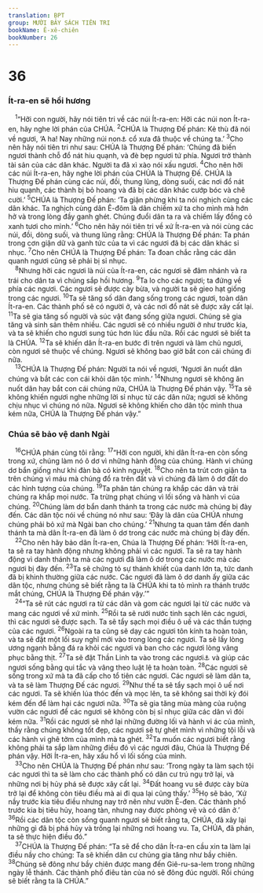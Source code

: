 ```yaml
---
translation: BPT
group: MƯỜI BẢY SÁCH TIÊN TRI
bookName: Ê-xê-chiên 
bookNumber: 26
---
```


<div class="title"><h1>36</h1><h3>Ít-ra-en sẽ hồi hương</h3></div>
<span class="verse exe_36_1"> <sup>1</sup>“Hỡi con người, hãy nói tiên tri về các núi Ít-ra-en: Hỡi các núi non Ít-ra-en, hãy nghe lời phán của CHÚA.</span>
<span class="verse exe_36_2"><sup>2</sup>CHÚA là Thượng Đế phán: Kẻ thù đã nói về ngươi, ‘A ha! Nay những núi non<a data-toggle="tooltip" data-placement="bottom" title="Nguyên văn, “các nơi cao,” thường là nói đến những nơi thờ phụng. Xem từ ngữ “đồi cao” hay “nơi cao” trong Bảng Giải Thích Từ Ngữ.">⚓</a> cổ xưa đã thuộc về chúng ta.’</span>
<span class="verse exe_36_3"><sup>3</sup>Cho nên hãy nói tiên tri như sau: CHÚA là Thượng Đế phán: ‘Chúng đã biến ngươi thành chỗ đổ nát hiu quạnh, và đè bẹp ngươi tứ phía. Ngươi trở thành tài sản của các dân khác. Người ta đã xì xào nói xấu ngươi.</span>
<span class="verse exe_36_4"><sup>4</sup>Cho nên hỡi các núi Ít-ra-en, hãy nghe lời phán của CHÚA là Thượng Đế. CHÚA là Thượng Đế phán cùng các núi, đồi, thung lũng, dòng suối, các nơi đổ nát hiu quạnh, các thành bị bỏ hoang và đã bị các dân khác cướp bóc và chê cười.’</span>
<span class="verse exe_36_5"><sup>5</sup>CHÚA là Thượng Đế phán: ‘Ta giận phừng khi ta nói nghịch cùng các dân khác. Ta nghịch cùng dân Ê-đôm là dân chiếm xứ ta cho mình mà hớn hở và trong lòng đầy ganh ghét. Chúng đuổi dân ta ra và chiếm lấy đồng cỏ xanh tươi cho mình.’</span>
<span class="verse exe_36_6"><sup>6</sup>Cho nên hãy nói tiên tri về xứ Ít-ra-en và nói cùng các núi, đồi, dòng suối, và thung lũng rằng: CHÚA là Thượng Đế phán: Ta phán trong cơn giận dữ và ganh tức của ta vì các ngươi đã bị các dân khác sỉ nhục.</span>
<span class="verse exe_36_7"><sup>7</sup>Cho nên CHÚA là Thượng Đế phán: Ta đoan chắc rằng các dân quanh ngươi cũng sẽ phải bị sỉ nhục.<br/></span>
<span class="verse exe_36_8"> <sup>8</sup>Nhưng hỡi các ngươi là núi của Ít-ra-en, các ngươi sẽ đâm nhánh và ra trái cho dân ta vì chúng sắp hồi hương.</span>
<span class="verse exe_36_9"><sup>9</sup>Ta lo cho các ngươi; ta đứng về phía các ngươi. Các ngươi sẽ được cày bừa, và người ta sẽ gieo hạt giống trong các ngươi.</span>
<span class="verse exe_36_10"><sup>10</sup>Ta sẽ tăng số dân đang sống trong các ngươi, toàn dân Ít-ra-en. Các thành phố sẽ có người ở, và các nơi đổ nát sẽ được xây cất lại.</span>
<span class="verse exe_36_11"><sup>11</sup>Ta sẽ gia tăng số người và súc vật đang sống giữa ngươi. Chúng sẽ gia tăng và sinh sản thêm nhiều. Các ngươi sẽ có nhiều người ở như trước kia, và ta sẽ khiến cho ngươi sung túc hơn lúc đầu nữa. Rồi các ngươi sẽ biết ta là CHÚA.</span>
<span class="verse exe_36_12"><sup>12</sup>Ta sẽ khiến dân Ít-ra-en bước đi trên ngươi và làm chủ ngươi, còn ngươi sẽ thuộc về chúng. Ngươi sẽ không bao giờ bắt con cái chúng đi nữa.<br/></span>
<span class="verse exe_36_13"> <sup>13</sup>CHÚA là Thượng Đế phán: Người ta nói về ngươi, ‘Ngươi ăn nuốt dân chúng và bắt các con cái khỏi dân tộc mình.’</span>
<span class="verse exe_36_14"><sup>14</sup>Nhưng ngươi sẽ không ăn nuốt dân hay bắt con cái chúng nữa, CHÚA là Thượng Đế phán vậy.</span>
<span class="verse exe_36_15"><sup>15</sup>Ta sẽ không khiến ngươi nghe những lời sỉ nhục từ các dân nữa; ngươi sẽ không chịu nhục vì chúng nó nữa. Ngươi sẽ không khiến cho dân tộc mình thua kém nữa, CHÚA là Thượng Đế phán vậy.”<br/></span>
<div class="title"><h3>Chúa sẽ bảo vệ danh Ngài</h3></div>
<span class="verse exe_36_16"> <sup>16</sup>CHÚA phán cùng tôi rằng:</span>
<span class="verse exe_36_17"><sup>17</sup>“Hỡi con người, khi dân Ít-ra-en còn sống trong xứ, chúng làm nó ô dơ vì những hành động của chúng. Hành vi chúng dơ bẩn giống như khi đàn bà có kinh nguyệt.</span>
<span class="verse exe_36_18"><sup>18</sup>Cho nên ta trút cơn giận ta trên chúng vì máu mà chúng đổ ra trên đất và vì chúng đã làm ô dơ đất do các hình tượng của chúng.</span>
<span class="verse exe_36_19"><sup>19</sup>Ta phân tán chúng ra khắp các dân và trải chúng ra khắp mọi nước. Ta trừng phạt chúng vì lối sống và hành vi của chúng.</span>
<span class="verse exe_36_20"><sup>20</sup>Chúng làm dơ bẩn danh thánh ta trong các nước mà chúng bị đày đến. Các dân tộc nói về chúng nó như sau: ‘Đây là dân của CHÚA nhưng chúng phải bỏ xứ mà Ngài ban cho chúng.’</span>
<span class="verse exe_36_21"><sup>21</sup>Nhưng ta quan tâm đến danh thánh ta mà dân Ít-ra-en đã làm ô dơ trong các nước mà chúng bị đày đến.<br/></span>
<span class="verse exe_36_22"> <sup>22</sup>Cho nên hãy bảo dân Ít-ra-en, Chúa là Thượng Đế phán: ‘Hỡi Ít-ra-en, ta sẽ ra tay hành động nhưng không phải vì các ngươi. Ta sẽ ra tay hành động vì danh thánh ta mà các ngươi đã làm ô dơ trong các nước mà các ngươi bị đày đến.</span>
<span class="verse exe_36_23"><sup>23</sup>Ta sẽ chứng tỏ sự thánh khiết của danh lớn ta, tức danh đã bị khinh thường giữa các nước. Các ngươi đã làm ô dơ danh ấy giữa các dân tộc, nhưng chúng sẽ biết rằng ta là CHÚA khi ta tỏ mình ra thánh trước mắt chúng, CHÚA là Thượng Đế phán vậy.’”<br/></span>
<span class="verse exe_36_24"> <sup>24</sup>“Ta sẽ rút các ngươi ra từ các dân và gom các ngươi lại từ các nước và mang các ngươi về xứ mình.</span>
<span class="verse exe_36_25"><sup>25</sup>Rồi ta sẽ rưới nước tinh sạch lên các ngươi, thì các ngươi sẽ được sạch. Ta sẽ tẩy sạch mọi điều ô uế và các thần tượng của các ngươi.</span>
<span class="verse exe_36_26"><sup>26</sup>Ngoài ra ta cũng sẽ dạy các ngươi tôn kính ta hoàn toàn, và ta sẽ đặt một lối suy nghĩ mới vào trong lòng các ngươi. Ta sẽ lấy lòng ương ngạnh bằng đá ra khỏi các ngươi và ban cho các ngươi lòng vâng phục bằng thịt.</span>
<span class="verse exe_36_27"><sup>27</sup>Ta sẽ đặt Thần Linh ta vào trong các ngươi<a data-toggle="tooltip" data-placement="bottom" title="Hay “Ta sẽ khiến cho Thần Linh ta sống trong các ngươi.”">⚓</a> và giúp các ngươi sống bằng qui tắc và vâng theo luật lệ ta hoàn toàn.</span>
<span class="verse exe_36_28"><sup>28</sup>Các ngươi sẽ sống trong xứ mà ta đã cấp cho tổ tiên các ngươi. Các ngươi sẽ làm dân ta, và ta sẽ làm Thượng Đế các ngươi.</span>
<span class="verse exe_36_29"><sup>29</sup>Như thế ta sẽ tẩy sạch mọi ô uế nơi các ngươi. Ta sẽ khiến lúa thóc đến và mọc lên, ta sẽ không sai thời kỳ đói kém đến để làm hại các ngươi nữa.</span>
<span class="verse exe_36_30"><sup>30</sup>Ta sẽ gia tăng mùa màng của ruộng vườn các ngươi để các ngươi sẽ không còn bị sỉ nhục giữa các dân vì đói kém nữa.</span>
<span class="verse exe_36_31"><sup>31</sup>Rồi các ngươi sẽ nhớ lại những đường lối và hành vi ác của mình, thấy rằng chúng không tốt đẹp, các ngươi sẽ tự ghét mình vì những tội lỗi và các hành vi ghê tởm của mình mà ta ghét.</span>
<span class="verse exe_36_32"><sup>32</sup>Ta muốn các ngươi biết rằng không phải ta sắp làm những điều đó vì các ngươi đâu, Chúa là Thượng Đế phán vậy. Hỡi Ít-ra-en, hãy xấu hổ vì lối sống của mình.<br/></span>
<span class="verse exe_36_33"> <sup>33</sup>Cho nên CHÚA là Thượng Đế phán như sau: ‘Trong ngày ta làm sạch tội các ngươi thì ta sẽ làm cho các thành phố có dân cư trú ngụ trở lại, và những nơi bị hủy phá sẽ được xây cất lại.</span>
<span class="verse exe_36_34"><sup>34</sup>Đất hoang vu sẽ được cày bừa trở lại để không còn tiêu điều mà ai đi qua lại cũng thấy.’</span>
<span class="verse exe_36_35"><sup>35</sup>Họ sẽ bảo, ‘Xứ nầy trước kia tiêu điều nhưng nay trở nên như vườn Ê-đen. Các thành phố trước kia bị tiêu hủy, hoang tàn, nhưng nay được phòng vệ và có dân ở.’</span>
<span class="verse exe_36_36"><sup>36</sup>Rồi các dân tộc còn sống quanh ngươi sẽ biết rằng ta, CHÚA, đã xây lại những gì đã bị phá hủy và trồng lại những nơi hoang vu. Ta, CHÚA, đã phán, ta sẽ thực hiện điều đó.”<br/></span>
<span class="verse exe_36_37"> <sup>37</sup>CHÚA là Thượng Đế phán: “Ta sẽ để cho dân Ít-ra-en cầu xin ta làm lại điều nầy cho chúng: Ta sẽ khiến dân cư chúng gia tăng như bầy chiên.</span>
<span class="verse exe_36_38"><sup>38</sup>Chúng sẽ đông như bầy chiên được mang đến Giê-ru-sa-lem trong những ngày lễ thánh. Các thành phố điêu tàn của nó sẽ đông đúc người. Rồi chúng sẽ biết rằng ta là CHÚA.”<br/></span>
